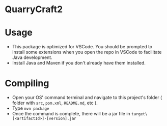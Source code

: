 # QuarryCraft2

# Usage
- This package is optimized for VSCode. You should be prompted to install some extensions when you open the repo in VSCode to facilitate Java development. 
- Install Java and Maven if you don't already have them installed. 

# Compiling
- Open your OS' command terminal and navigate to this project's folder ( folder with `src`, `pom.xml`, `README.md`, etc ).
- Type `mvn package`
- Once the command is complete, there will be a jar file in `target\[<artifactId>]-[version].jar`
